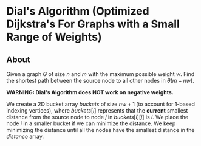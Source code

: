 # Dial's Algorithm (Optimized Dijkstra's For Graphs with a Small Range of Weights)

## About

Given a graph $G$ of size $n$ and $m$ with the maximum possible weight $w$. Find the shortest path between the source node to all other nodes in $\theta(m + nw)$.

**WARNING: Dial's Algorithm does NOT work on negative weights.**

We create a $2$D bucket array $buckets$ of size $nw + 1$ (to account for $1$-based indexing vertices), where $buckets[i]$ represents that the **current** smallest distance from the source node to node $j$ in $buckets[i][j]$ is $i$. We place the node $i$ in a smaller bucket if we can minimize the distance. We keep minimizing the distance until all the nodes have the smallest distance in the $distance$ array.
